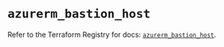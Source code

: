 # `azurerm_bastion_host`

Refer to the Terraform Registry for docs: [`azurerm_bastion_host`](https://registry.terraform.io/providers/hashicorp/azurerm/3.91.0/docs/resources/bastion_host).
